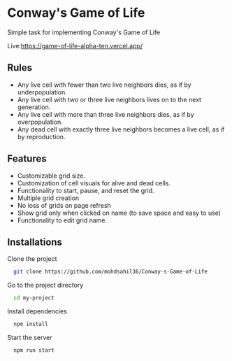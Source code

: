 
# Conway's Game of Life

Simple task for implementing Conway's Game of Life

Live:https://game-of-life-alpha-ten.vercel.app/

## Rules

- Any live cell with fewer than two live neighbors dies, as if by underpopulation.
- Any live cell with two or three live neighbors lives on to the next generation.
- Any live cell with more than three live neighbors dies, as if by overpopulation.
- Any dead cell with exactly three live neighbors becomes a live cell, as if by reproduction.


## Features

- Customizable grid size.
- Customization of cell visuals for alive and dead cells.
- Functionality to start, pause, and reset the grid.
- Multiple grid creation
- No loss of grids on page refresh
- Show grid only when clicked on name (to save space and easy to use)
- Functionality to edit grid name.


## Installations

Clone the project

```bash
  git clone https://github.com/mohdsahil36/Conway-s-Game-of-Life
```

Go to the project directory

```bash
  cd my-project
```

Install dependencies

```bash
  npm install
```

Start the server

```bash
  npm run start
```

